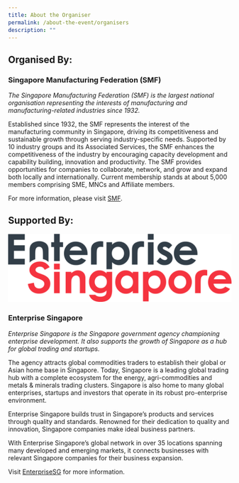 ```yaml
---
title: About the Organiser
permalink: /about-the-event/organisers
description: ""
---
```

## Organised By:

### Singapore Manufacturing Federation (SMF)

*The Singapore Manufacturing Federation (SMF) is the largest national organisation representing the interests of manufacturing and manufacturing-related industries since 1932.*

Established since 1932, the SMF represents the interest of the manufacturing community in Singapore, driving its competitiveness and sustainable growth through serving industry-specific needs. Supported by 10 industry groups and its Associated Services, the SMF enhances the competitiveness of the industry by encouraging capacity development and capability building, innovation and productivity. The SMF provides opportunities for companies to collaborate, network, and grow and expand both locally
and internationally. Current membership stands at about 5,000 members comprising SME, MNCs and Affiliate members.

For more information, please visit [SMF](https://www.smfederation.org.sg/). 

## Supported By:

![](/images/ESG-Logo-Pantone.png)

### Enterprise Singapore

*Enterprise Singapore is the Singapore government agency championing enterprise development. It also supports the growth of Singapore as a hub for global trading and startups.*

The agency attracts global commodities traders to establish their global or Asian home base in Singapore. Today, Singapore is a leading global trading hub with a complete ecosystem for the energy, agri-commodities and metals & minerals trading clusters. Singapore is also home to many global enterprises, startups and investors that operate in its robust pro-enterprise environment.

Enterprise Singapore builds trust in Singapore’s products and services through quality and standards. Renowned for their dedication to quality and innovation, Singapore companies make ideal business partners.

With Enterprise Singapore’s global network in over 35 locations spanning many developed and emerging markets, it connects businesses with relevant Singapore companies for their business expansion.

Visit [EnterpriseSG](https://www.enterprisesg.gov.sg/) for more information.